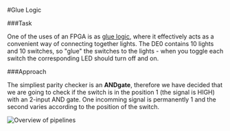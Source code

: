 #Glue Logic

###Task

One of the uses of an FPGA is as [glue logic](http://en.wikipedia.org/wiki/Glue_logic),
where it effectively acts as a convenient way of connecting
together lights. The DE0 contains 10 lights and 10 switches,
so "glue" the switches to the lights - when you toggle each
switch the corresponding LED should turn off and on.

###Approach

The simpliest parity checker is an __ANDgate__, therefore we have decided that we are going to check if the switch is in the position 1 (the signal is HIGH) with an 2-input AND gate. One incomming signal is permanently 1 and the second varies according to the position of the switch. 


![Overview of pipelines](Resources/images/GL_truthtable.png)
